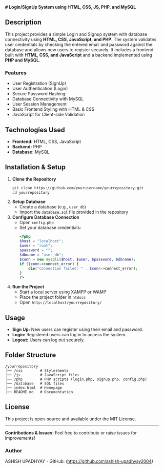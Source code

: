 **# Login/SignUp System using HTML, CSS, JS, PHP, and MySQL**

## **Description**
This project provides a simple Login and Signup system with database connectivity using **HTML, CSS, JavaScript, and PHP**. The system validates user credentials by checking the entered email and password against the database and allows new users to register securely. It includes a frontend built with **HTML, CSS, and JavaScript** and a backend implemented using **PHP and MySQL**.

### **Features**
- User Registration (SignUp)
- User Authentication (Login)
- Secure Password Hashing
- Database Connectivity with MySQL
- User Session Management
- Basic Frontend Styling with HTML & CSS
- JavaScript for Client-side Validation

## **Technologies Used**
- **Frontend:** HTML, CSS, JavaScript
- **Backend:** PHP
- **Database:** MySQL

## **Installation & Setup**
1. **Clone the Repository**
   ```sh
   git clone https://github.com/yourusername/yourrepository.git
   cd yourrepository
   ```
2. **Setup Database**
   - Create a database (e.g., `user_db`)
   - Import the `database.sql` file provided in the repository
3. **Configure Database Connection**
   - Open `config.php`
   - Set your database credentials:
     ```php
     <?php
     $host = "localhost";
     $user = "root";
     $password = "";
     $dbname = "user_db";
     $conn = new mysqli($host, $user, $password, $dbname);
     if ($conn->connect_error) {
         die("Connection failed: " . $conn->connect_error);
     }
     ?>
     ```
4. **Run the Project**
   - Start a local server using XAMPP or WAMP
   - Place the project folder in `htdocs`
   - Open `http://localhost/yourrepository/`

## **Usage**
- **Sign Up:** New users can register using their email and password.
- **Login:** Registered users can log in to access the system.
- **Logout:** Users can log out securely.

## **Folder Structure**
```
/yourrepository
│── /css        # Stylesheets
│── /js         # JavaScript files
│── /php        # PHP scripts (login.php, signup.php, config.php)
│── /database   # SQL files
│── index.html  # Homepage
│── README.md   # Documentation
```

## **License**
This project is open-source and available under the MIT License.

---
**Contributions & Issues:** Feel free to contribute or raise issues for improvements!

### **Author**
ASHISH UPADHYAY - GitHub: (https://github.com/ashish-upadhyay2004)

